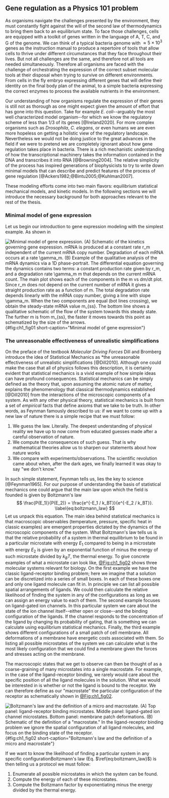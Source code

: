 ## Gene regulation as a Physics 101 problem

As organisms navigate the challenges presented by the environment, they must 
constantly fight against the will of the second law of thermodynamics to bring
them back to an equilibrium state. To face those challenges, cells are equipped
with a toolkit of genes written in the language of A, T, C, and G of the genome.
We can think of a typical bacteria genome with $\approx 5\times 10^3$ genes as 
the instruction manual to produce a repertoire of tools that allow cells to
thrive under different circumstances that they face throughout their lives. But
not all challenges are the same, and therefore not all tools are needed 
simultaneously. Therefore all organisms are faced with the challenge of 
orchestrating the expression of the correct subset molecular tools at their
disposal when trying to survive on different environments. From cells in the
fly embryo expressing different genes that will define their identity on the
final body plan of the animal, to a simple bacteria expressing the correct
enzymes to process the available nutrients in the environment.

Our understanding of how organisms regulate the expression of their genes is
still not as thorough as one might expect given the amount of effort that has
gone into this question. Take for example *E. coli*--arguably the most well
characterized model organism--for which we know the regulatory scheme of less
than 1/3 of its genes [@Ireland2020]. For more complex organisms such as
*Drosophila*, *C. elegans*, or even humans we are even more hopeless on getting
a holistic view of the regulatory landscape. Nevertheless we would not be doing
justice to the great advances in the field if we were to pretend we are
completely ignorant about how gene regulation takes place in bacteria. There is
a rich mechanistic understanding of how the transcriptional machinery takes the
information contained in the DNA and transcribes it into RNA [@Browning2004].
The relative simplicity of the process has inspired generations of biophysicists
to try to write down minimal models that can describe and predict features of
the process of gene regulation [@Ackers1982;@Bintu2005;@Kuhlman2007].

These modeling efforts come into two main flavors: equilibrium statistical 
mechanical models, and kinetic models. In the following sections we will 
introduce the necessary background for both approaches relevant to the rest of
the thesis.

### Minimal model of gene expression

Let us begin our introduction to gene expression modeling with the simplest 
example. As shown in

![**Minimal model of gene expression.** (A) Schematic of the kinetics governing
gene expression. mRNA is produced at a constant rate $r_m$ independent of the
current mRNA copy number. Degradation of each mRNA occurs at a rate $\gamma_m$.
(B) Example of the qualitative analysis of the mRNA dynamics via a 1D
phase-portrait. The differential equation governing the dynamics contains two
terms: a constant production rate given by $r_m$, and a degradation rate
$\gamma_m m$ that depends on the current mRNA count. The main plot shows each of
the components in the $m$ vs $dm/dt$ plot. Since $r_m$ does not depend on the
current number of mRNA it gives a straight production rate as a function of $m$.
The total degradation rate depends linearly with the mRNA copy number, giving a
line with slope $\gamma_m$. When the two components are equal (bot lines
crossing), we obtain the steady-state mRNA value $m_{ss}$. The bottom line shows
a qualitative schematic of the flow of the system towards this steady state. The
further $m$ is from $m_{ss}$, the faster it moves towards this point as
schematized by the size of the arrows.](ch1_fig01){#fig:ch1_fig01
short-caption="Minimal model of gene expression"}

### The unreasonable effectiveness of unrealistic simplifications

On the preface of the textbook *Molecular Driving Forces* Dill and Bromberg
introduce the idea of Statistical Mechanics as *the unreasonable effectiveness
of unrealistic simplifications [@Dill2010]. Although one could make the case
that all of physics follows this description, it is certainly evident that
statistical mechanics is a vivid example of how simple ideas can have profound
consequences. Statistical mechanics can be simply defined as the theory that,
upon assuming the atomic nature of matter, explains the phenomenology that
classical thermodynamics established [@Dill2010] from the interactions of the
microscopic components of a system. As with any other physical theory,
statistical mechanics is built from a set of *empirical* facts that define
axioms that we take to be truth. In other words, as Feynman famously described
to us: if we want to come up with a new law of nature there is a simple recipe
that we must follow:
1. We guess the law. Literally. The deepest understanding of physical reality we
   have up to now come from educated guesses made after a careful observation of
   nature.
2. We compute the consequences of such guess. That is why mathematical theories
   allow us to sharpen our statements about how nature works
3. We compare with experiments/observations. The scientific revolution came
   about when, after the dark ages, we finally learned it was okay to say "we
   don't know."

In such simple statement, Feynman tells us, lies the key to science
[@Feynman1965]. For our purpose of understanding the basis of statistical
mechanics one could argue that the main law upon which the field is founded is
given by Boltzmann's law
$$
\frac{P(E_1)}{P(E_2)} = \frac{e^{-E_1 / k_BT}}{e^{-E_2 / k_BT}}.
\label{eq:boltzmann_law}
$$
Let us unpack this equation. The main idea behind statistical mechanics is that
macroscopic observables (temperature, pressure, specific heat in classic
examples) are emergent properties dictated by the dynamics of the microscopic
components of the system. What Boltzmann's law tells us is that the relative
probability of a system in thermal equilibrium to be found in a particular
microstate with energy $E_1$ compared to being in a microstate with energy $E_2$
is given by an exponential function of minus the energy of such microstate
divided by $k_BT$, the thermal energy. To give concrete examples of what a
microstate can look like, [@Fig:ch1_fig02](A) shows three molecular systems
relevant for biology. On the first example we have the classic ligand-receptor
binding problem; here we imagine that a solution can be discretized into a
series of small boxes. In each of these boxes one and only one ligand molecule
can fit in. In principle we can list all possible spatial arrangements of
ligands. We could then calculate the relative likelihood of finding the system
in any of the configurations as long as we can assign an energy value to each of
them. The second example focuses on ligand-gated ion channels. In this
particular system we care about the state of the ion channel itself--either open
or close--and the binding configuration of the ligands. If the channel responds
to the concentration of the ligand by changing its probability of gating, that
is something we can calculate using equilibrium statistical mechanics. Finally,
the third example shows different configurations of a small patch of cell
membrane. All deformations of a membrane have energetic costs associated with
them. So listing all possible microstates of the system we can calculate what is
the most likely configuration that we could find a membrane given the forces and
stresses acting on the membrane.

The macroscopic states that we get to observe can then be thought of as a
coarse-graining of many microstates into a single macrostate. For example, in
the case of the ligand-receptor binding, we rarely would care about the specific
position of all the ligand molecules in the solution. What we would be
interested in is whether or not the ligand is bound to the receptor. We can
therefore define as our "macrostate" the particular configuration of the
receptor as schematically shown in [@Fig:ch1_fig02](B).

![**Boltzmann's law and the definition of a micro and macrostate.** (A) Top
panel: ligand-receptor binding microstates. Middle panel: ligand-gated ion
channel microstates. Bottom panel: membrane patch deformations. (B) Schematic of
the definition of a "macrostate." In the ligand-receptor binding problem we
ignore the spatial configuration of all ligand molecules, and focus on the
binding state of the receptor.](ch1_fig02){#fig:ch1_fig02
short-caption="Boltzmann's law and the definition of a micro and macrostate"}

If we want to know the likelihood of finding a particular system in any specific
configurationBoltzmann's law (Eq. $\ref{eq:boltzmann_law}$) is then telling us a
protocol we must follow: 
1. Enumerate all possible microstates in which the system can be found.
2. Compute the energy of each of these microstates.
3. Compute the Boltzmann factor by exponentiating minus the energy divided by
   the thermal energy.
